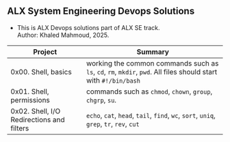 ## ALX System Engineering Devops Solutions
- This is ALX Devops solutions part of ALX SE track.  
Author: Khaled Mahmoud, 2025.

|Project | Summary|
|--------|--------|
|0x00. Shell, basics| working the common commands such as `ls`, `cd`, `rm`, `mkdir`, `pwd`. All files should start with `#!/bin/bash`|
|0x01. Shell, permissions| commands such as `chmod`, `chown`, `group`, `chgrp`, `su`.|
|0x02. Shell, I/O Redirections and filters|`echo`, `cat`, `head`, `tail`, `find`, `wc`, `sort`, `uniq`, `grep`, `tr`, `rev`, `cut`|


